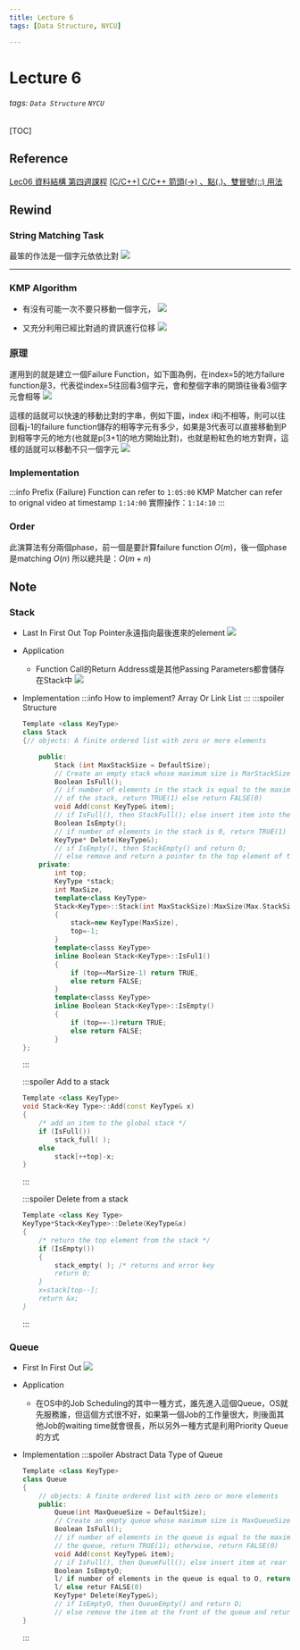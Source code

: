 ```yaml
---
title: Lecture 6
tags: [Data Structure, NYCU]

---
```


# Lecture 6
###### tags: `Data Structure` `NYCU`
[TOC]

## Reference
[Lec06 資料結構 第四週課程](https://youtu.be/5HBMYNYYGZU)
[[C/C++] C/C++ 箭頭(->) 、點(.)、雙冒號(::) 用法](https://gist.github.com/LeeKLTW/e5004f2d7046d43676d0891af8a13ef7)

## Rewind
### String Matching Task
最笨的作法是一個字元依依比對
![](https://i.imgur.com/qwCSoNe.png)

---
### KMP Algorithm
* 有沒有可能一次不要只移動一個字元，
![](https://i.imgur.com/zNhwzCt.png)

* 又充分利用已經比對過的資訊進行位移
![](https://i.imgur.com/7uvOfzP.png)

### 原理
運用到的就是建立一個Failure Function，如下圖為例，在index=5的地方failure function是3，代表從index=5往回看3個字元，會和整個字串的開頭往後看3個字元會相等
![](https://i.imgur.com/k8auhgP.png)

這樣的話就可以快速的移動比對的字串，例如下圖，index i和j不相等，則可以往回看j-1的failure function儲存的相等字元有多少，如果是3代表可以直接移動到P到相等字元的地方(也就是p[3+1]的地方開始比對)，也就是粉紅色的地方對齊，這樣的話就可以移動不只一個字元
![](https://i.imgur.com/vrO4YnO.png)

### Implementation
:::info
Prefix (Failure) Function can refer to `1:05:00`
KMP Matcher can refer to orignal video at timestamp `1:14:00`
實際操作：`1:14:10`
:::

### Order
此演算法有分兩個phase，前一個是要計算failure function $O(m)$，後一個phase是matching $O(n)$
所以總共是：$O(m+n)$
## Note
### Stack
* Last In First Out
Top Pointer永遠指向最後進來的element
![](https://i.imgur.com/wFZMQXA.png)
* Application
    * Function Call的Return Address或是其他Passing Parameters都會儲存在Stack中
        ![](https://i.imgur.com/mvfzAgR.png)

* Implementation
    :::info
    How to implement? Array Or Link List
    :::
    :::spoiler Structure
    ```c++
    Template <class KeyType>
    class Stack
    {// objects: A finite ordered list with zero or more elements

        public:
            Stack (int MaxStackSize = DefaultSize);
            // Create an empty stack whose maximum size is MarStackSize
            Boolean IsFull();
            // if number of elements in the stack is equal to the maximum size
            // of the stack, return TRUE(1) else return FALSE(0)
            void Add(const KeyType& item);
            // if IsFull(), then StackFull(); else insert item into the top of the stack.
            Boolean IsEmpty();
            // if number of elements in the stack is 0, return TRUE(1) else return FALSE(0)
            KeyType* Delete(KeyType&);
            // if IsEmpty(), then StackEmpty() and return O;
            // else remove and return a pointer to the top element of the stack.
        private:
            int top;
            KeyType *stack;
            int MaxSize,
            template<class KeyType>
            Stack<KeyType>::Stack(int MaxStackSize):MaxSize(Max.StackSize)
            {
                stack=new KeyType(MaxSize),
                top=-1;
            }
            template<classs KeyType>
            inline Boolean Stack<KeyType>::IsFul1()
            {
                if (top==MarSize-1) return TRUE,
                else return FALSE;
            }
            template<classs KeyType>
            inline Boolean Stack<KeyType>::IsEmpty()
            {
                if (top==-1)return TRUE;
                else return FALSE;
            }
    };
    ```
    :::
    
    :::spoiler Add to a stack
    ```c++
    Template <class KeyType>
    void Stack<Key Type>::Add(const KeyType& x)
    {
        /* add an item to the global stack */
        if (IsFull())
            stack_full( );
        else
            stack[++top]-x;
    }
    ```
    :::

    :::spoiler Delete from a stack
    ```c++
    Template <class Key Type>
    KeyType*Stack<KeyType>::Delete(KeyType&x)
    {
        /* return the top element from the stack */
        if (IsEmpty())
        {
            stack_empty( ); /* returns and error key
            return 0;
        }
        x=stack[top--];
        return &x;
    }
    ```
    :::

### Queue
* First In First Out
![](https://i.imgur.com/MmC6x23.png)

* Application
    * 在OS中的Job Scheduling的其中一種方式，誰先進入這個Queue，OS就先服務誰，但這個方式很不好，如果第一個Job的工作量很大，則後面其他Job的waiting time就會很長，所以另外一種方式是利用Priority Queue的方式

* Implementation
    :::spoiler Abstract Data Type of Queue
    ```c++
    Template <class KeyType>
    class Queue
    {
        // objects: A finite ordered list with zero or more elements
        public:
            Queue(int MaxQueueSize = DefaultSize);
            // Create an empty queue whose maximum size is MaxQueueSize
            Boolean IsFull();
            // if number of elements in the queue is equal to the maximum size of
            // the queue, return TRUE(1); otherwise, return FALSE(0)
            void Add(const KeyType& item);
            // if IsFull(), then QueueFull(); else insert item at rear of the queue
            Boolean IsEmptyO;
            l/ if number of elements in the queue is equal to O, return TRUE(1)
            l/ else retur FALSE(0)
            KeyType* Delete(KeyType&);
            // if IsEmptyO, then QueueEmpty() and return O;
            // else remove the item at the front of the queue and return a pointer to it
    }
    ```
    :::